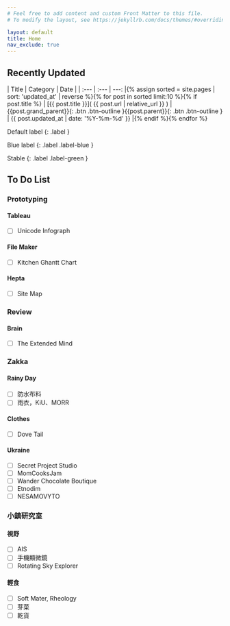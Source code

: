 ```yaml
---
# Feel free to add content and custom Front Matter to this file.
# To modify the layout, see https://jekyllrb.com/docs/themes/#overriding-theme-defaults

layout: default
title: Home
nav_exclude: true
---
```

## Recently Updated

| Title      | Category | Date     |
| :---       | :---     |     ---: |{% assign sorted = site.pages | sort: 'updated_at' | reverse %}{% for post in sorted limit:10 %}{% if post.title %}
| [{{ post.title }}]( {{ post.url | relative_url }} ) |<span class="fs-1">{{post.grand_parent}}{: .btn .btn-outline }{{post.parent}}{: .btn .btn-outline }</span> | {{ post.updated_at  | date: '%Y-%m-%d' }} |{% endif %}{% endfor %}

Default label
{: .label }

Blue label
{: .label .label-blue }

Stable
{: .label .label-green }


## To Do List

### Prototyping

#### Tableau

 - [ ] Unicode Infograph

#### File Maker

 - [ ] Kitchen Ghantt Chart

#### Hepta

 - [ ] Site Map

### Review

#### Brain

 - [ ] The Extended Mind

### Zakka

#### Rainy Day

 - [ ] 防水布料
 - [ ] 雨衣，KiU、MORR

#### Clothes

 - [ ] Dove Tail

#### Ukraine

 - [ ] Secret Project Studio
 - [ ] MomCooksJam
 - [ ] Wander Chocolate Boutique
 - [ ] Etnodim
 - [ ] NESAMOVYTO

### 小鎮研究室

#### 視野

 - [ ] AIS
 - [ ] 手機顯微鏡
 - [ ] Rotating Sky Explorer

#### 輕食

 - [ ] Soft Mater, Rheology
 - [ ] 芽菜
 - [ ] 乾貨
